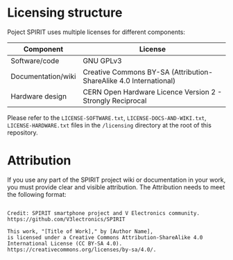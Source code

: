 # Licensing structure

Poject SPIRIT uses multiple licenses for different components:

| Component       | License                     |
|-----------------|-----------------------------|
| Software/code   | GNU GPLv3                       |
| Documentation/wiki   | Creative Commons BY-SA (Attribution-ShareAlike 4.0 International)      |
| Hardware design | CERN Open Hardware Licence Version 2 - Strongly Reciprocal |

Please refer to the `LICENSE-SOFTWARE.txt`, `LICENSE-DOCS-AND-WIKI.txt`, `LICENSE-HARDWARE.txt` files in the `/licensing` directory at the root of this repository.

# Attribution

If you use any part of the SPIRIT project wiki or documentation in your work, you must provide clear and visible attribution. The Attribution needs to meet the following format:

```

Credit: SPIRIT smartphone project and V Electronics community. https://github.com/V3lectronics/SPIRIT

This work, "[Title of Work]," by [Author Name],
is licensed under a Creative Commons Attribution-ShareAlike 4.0 International License (CC BY-SA 4.0).
https://creativecommons.org/licenses/by-sa/4.0/.

```
